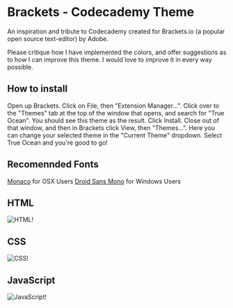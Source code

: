 # Brackets - Codecademy Theme

An inspiration and tribute to Codecademy created for Brackets.io (a popular open source text-editor) by Adobe.

Please critique how I have implemented the colors, and offer suggestions as to how I can improve this theme. I would love to improve it in every way possible.

## How to install

Open up Brackets. Click on File, then "Extension Manager...". Click over to the "Themes" tab at the top of the window that opens, and search for "True Ocean". You should see this theme as the result. Click Install. Close out of that window, and then in Brackets click View, then "Themes...". Here you can change your selected theme in the "Current Theme" dropdown. Select True Ocean and you're good to go!

## Recomennded Fonts
[Monaco](https://github.com/todylu/monaco.ttf) for OSX Users
[Droid Sans Mono](http://damieng.com/blog/2007/11/14/droid-font-family-courtesy-of-google-ascender) for Windows Users

## HTML
![HTML!](https://github.com/unsyllable/brackets-codecademy-theme/blob/master/screenshots/codecademy-theme-html.png)

## CSS
![CSS!](https://github.com/unsyllable/brackets-codecademy-theme/blob/master/screenshots/codecademy-theme-css.png)

## JavaScript
![JavaScript!](https://github.com/unsyllable/brackets-codecademy-theme/blob/master/screenshots/codecademy-theme-js.png)
